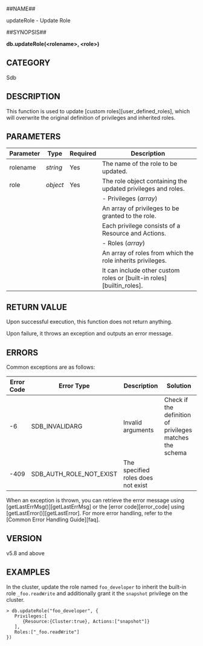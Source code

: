 ##NAME##

updateRole - Update Role

##SYNOPSIS##

**db.updateRole(\<rolename\>, \<role\>)**

## CATEGORY ##

Sdb

## DESCRIPTION ##

This function is used to update [custom roles][user_defined_roles], which will overwrite the original definition of privileges and inherited roles.

## PARAMETERS ##

| Parameter | Type     | Required | Description                                                     |
|-----------|----------|----------|-----------------------------------------------------------------|
| rolename  | *string* | Yes      | The name of the role to be updated.                             |
| role      | *object* | Yes      | The role object containing the updated privileges and roles.    |
|           |          |          |   - Privileges (*array*)                                       |
|           |          |          |     An array of privileges to be granted to the role.           |
|           |          |          |     Each privilege consists of a Resource and Actions.          |
|           |          |          |   - Roles (*array*)                                            |
|           |          |          |     An array of roles from which the role inherits privileges.  |
|           |          |          |     It can include other custom roles or [built-in roles][builtin_roles]. |

## RETURN VALUE ##

Upon successful execution, this function does not return anything.

Upon failure, it throws an exception and outputs an error message.

## ERRORS ##

Common exceptions are as follows:

| Error Code | Error Type | Description | Solution |
| ------ | ------ | --- | ------ |
| -6   | SDB_INVALIDARG          | Invalid arguments | Check if the definition of privileges matches the schema |
| -409 | SDB_AUTH_ROLE_NOT_EXIST | The specified roles does not exist | |

When an exception is thrown, you can retrieve the error message using [getLastErrMsg()][getLastErrMsg] or the [error code][error_code] using [getLastError()][getLastError]. For more error handling, refer to the [Common Error Handling Guide][faq].

## VERSION ##

v5.8 and above

## EXAMPLES ##

In the cluster, update the role named `foo_developer` to inherit the built-in role `_foo.readWrite` and additionally grant it the `snapshot` privilege on the cluster.

```lang-javascript
> db.updateRole("foo_developer", {
   Privileges:[
      {Resource:{Cluster:true}, Actions:["snapshot"]}
   ],
   Roles:["_foo.readWrite"]
})
```

[^_^]:
    All references and links used in this document
[getLastErrMsg]: manual/Manual/Sequoiadb_Command/Global/getLastErrMsg.md
[getLastError]: manual/Manual/Sequoiadb_Command/Global/getLastError.md
[faq]: manual/FAQ/faq_sdb.md
[error_code]: manual/Manual/Sequoiadb_error_code.md
[user_defined_roles]: manual/Distributed_Engine/Maintainance/Security/Role_Based_Access_Control/user_defined_roles.md
[builtin_roles]: manual/Distributed_Engine/Maintainance/Security/Role_Based_Access_Control/builtin_roles.md